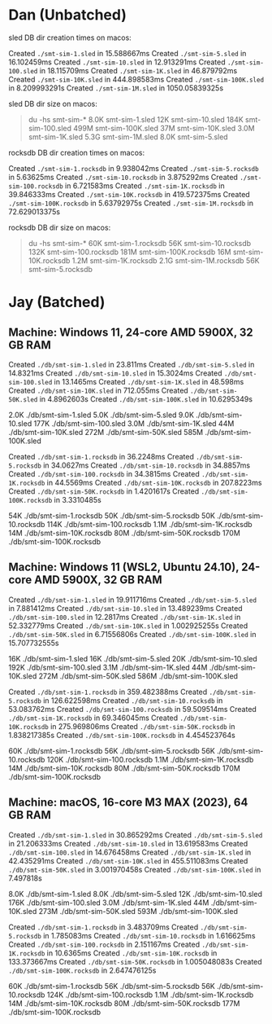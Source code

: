 # Dan (Unbatched)

sled DB dir creation times on macos:

Created `./smt-sim-1.sled` in 15.588667ms
Created `./smt-sim-5.sled` in 16.102459ms
Created `./smt-sim-10.sled` in 12.913291ms
Created `./smt-sim-100.sled` in 18.115709ms
Created `./smt-sim-1K.sled` in 46.879792ms
Created `./smt-sim-10K.sled` in 444.898583ms
Created `./smt-sim-100K.sled` in 8.209993291s
Created `./smt-sim-1M.sled` in 1050.05839325s

sled DB dir size on macos:

> du -hs smt-sim-*
8.0K    smt-sim-1.sled
12K    smt-sim-10.sled
184K    smt-sim-100.sled
499M   smt-sim-100K.sled
37M    smt-sim-10K.sled
3.0M    smt-sim-1K.sled
5.3G    smt-sim-1M.sled
8.0K    smt-sim-5.sled


rocksdb DB dir creation times on macos:

Created `./smt-sim-1.rocksdb` in 9.938042ms
Created `./smt-sim-5.rocksdb` in 5.63625ms
Created `./smt-sim-10.rocksdb` in 3.875292ms
Created `./smt-sim-100.rocksdb` in 6.721583ms
Created `./smt-sim-1K.rocksdb` in 39.846333ms
Created `./smt-sim-10K.rocksdb` in 419.572375ms
Created `./smt-sim-100K.rocksdb` in 5.63792975s
Created `./smt-sim-1M.rocksdb` in 72.629013375s


rocksdb DB dir size on macos:

> du -hs smt-sim-*
60K    smt-sim-1.rocksdb
56K    smt-sim-10.rocksdb
132K    smt-sim-100.rocksdb
181M    smt-sim-100K.rocksdb
16M    smt-sim-10K.rocksdb
1.2M    smt-sim-1K.rocksdb
2.1G    smt-sim-1M.rocksdb
56K    smt-sim-5.rocksdb


# Jay (Batched)

## Machine: Windows 11, 24-core AMD 5900X, 32 GB RAM

Created `./db/smt-sim-1.sled` in 23.811ms
Created `./db/smt-sim-5.sled` in 14.8321ms
Created `./db/smt-sim-10.sled` in 15.3024ms
Created `./db/smt-sim-100.sled` in 13.1465ms
Created `./db/smt-sim-1K.sled` in 48.598ms
Created `./db/smt-sim-10K.sled` in 712.055ms
Created `./db/smt-sim-50K.sled` in 4.8962603s
Created `./db/smt-sim-100K.sled` in 10.6295349s

2.0K    ./db/smt-sim-1.sled
5.0K    ./db/smt-sim-5.sled
9.0K    ./db/smt-sim-10.sled
177K    ./db/smt-sim-100.sled
3.0M    ./db/smt-sim-1K.sled
44M     ./db/smt-sim-10K.sled
272M    ./db/smt-sim-50K.sled
585M    ./db/smt-sim-100K.sled


Created `./db/smt-sim-1.rocksdb` in 36.2248ms
Created `./db/smt-sim-5.rocksdb` in 34.0627ms
Created `./db/smt-sim-10.rocksdb` in 34.8857ms
Created `./db/smt-sim-100.rocksdb` in 34.3815ms
Created `./db/smt-sim-1K.rocksdb` in 44.5569ms
Created `./db/smt-sim-10K.rocksdb` in 207.8223ms
Created `./db/smt-sim-50K.rocksdb` in 1.4201617s
Created `./db/smt-sim-100K.rocksdb` in 3.3310485s

54K     ./db/smt-sim-1.rocksdb
50K     ./db/smt-sim-5.rocksdb
50K     ./db/smt-sim-10.rocksdb
114K    ./db/smt-sim-100.rocksdb
1.1M    ./db/smt-sim-1K.rocksdb
14M     ./db/smt-sim-10K.rocksdb
80M     ./db/smt-sim-50K.rocksdb
170M    ./db/smt-sim-100K.rocksdb


## Machine: Windows 11 (WSL2, Ubuntu 24.10), 24-core AMD 5900X, 32 GB RAM

Created `./db/smt-sim-1.sled` in 19.911716ms
Created `./db/smt-sim-5.sled` in 7.881412ms
Created `./db/smt-sim-10.sled` in 13.489239ms
Created `./db/smt-sim-100.sled` in 12.2817ms
Created `./db/smt-sim-1K.sled` in 52.332779ms
Created `./db/smt-sim-10K.sled` in 1.002925255s
Created `./db/smt-sim-50K.sled` in 6.71556806s
Created `./db/smt-sim-100K.sled` in 15.707732555s

16K     ./db/smt-sim-1.sled
16K     ./db/smt-sim-5.sled
20K     ./db/smt-sim-10.sled
192K    ./db/smt-sim-100.sled
3.1M    ./db/smt-sim-1K.sled
44M     ./db/smt-sim-10K.sled
272M    ./db/smt-sim-50K.sled
586M    ./db/smt-sim-100K.sled

Created `./db/smt-sim-1.rocksdb` in 359.482388ms
Created `./db/smt-sim-5.rocksdb` in 126.622598ms
Created `./db/smt-sim-10.rocksdb` in 53.083762ms
Created `./db/smt-sim-100.rocksdb` in 59.509514ms
Created `./db/smt-sim-1K.rocksdb` in 69.346045ms
Created `./db/smt-sim-10K.rocksdb` in 275.969806ms
Created `./db/smt-sim-50K.rocksdb` in 1.838217385s
Created `./db/smt-sim-100K.rocksdb` in 4.454523764s

60K     ./db/smt-sim-1.rocksdb
56K     ./db/smt-sim-5.rocksdb
56K     ./db/smt-sim-10.rocksdb
120K    ./db/smt-sim-100.rocksdb
1.1M    ./db/smt-sim-1K.rocksdb
14M     ./db/smt-sim-10K.rocksdb
80M     ./db/smt-sim-50K.rocksdb
170M    ./db/smt-sim-100K.rocksdb


## Machine: macOS, 16-core M3 MAX (2023), 64 GB RAM

Created `./db/smt-sim-1.sled` in 30.865292ms
Created `./db/smt-sim-5.sled` in 21.206333ms
Created `./db/smt-sim-10.sled` in 13.619583ms
Created `./db/smt-sim-100.sled` in 14.676458ms
Created `./db/smt-sim-1K.sled` in 42.435291ms
Created `./db/smt-sim-10K.sled` in 455.511083ms
Created `./db/smt-sim-50K.sled` in 3.001970458s
Created `./db/smt-sim-100K.sled` in 7.497818s

8.0K    ./db/smt-sim-1.sled
8.0K    ./db/smt-sim-5.sled
12K     ./db/smt-sim-10.sled
176K    ./db/smt-sim-100.sled
3.0M    ./db/smt-sim-1K.sled
44M     ./db/smt-sim-10K.sled
273M    ./db/smt-sim-50K.sled
593M    ./db/smt-sim-100K.sled

Created `./db/smt-sim-1.rocksdb` in 3.483709ms
Created `./db/smt-sim-5.rocksdb` in 1.785083ms
Created `./db/smt-sim-10.rocksdb` in 1.616625ms
Created `./db/smt-sim-100.rocksdb` in 2.151167ms
Created `./db/smt-sim-1K.rocksdb` in 10.6365ms
Created `./db/smt-sim-10K.rocksdb` in 133.373667ms
Created `./db/smt-sim-50K.rocksdb` in 1.005048083s
Created `./db/smt-sim-100K.rocksdb` in 2.647476125s

60K     ./db/smt-sim-1.rocksdb
56K     ./db/smt-sim-5.rocksdb
56K     ./db/smt-sim-10.rocksdb
124K    ./db/smt-sim-100.rocksdb
1.1M    ./db/smt-sim-1K.rocksdb
14M     ./db/smt-sim-10K.rocksdb
80M     ./db/smt-sim-50K.rocksdb
177M    ./db/smt-sim-100K.rocksdb
